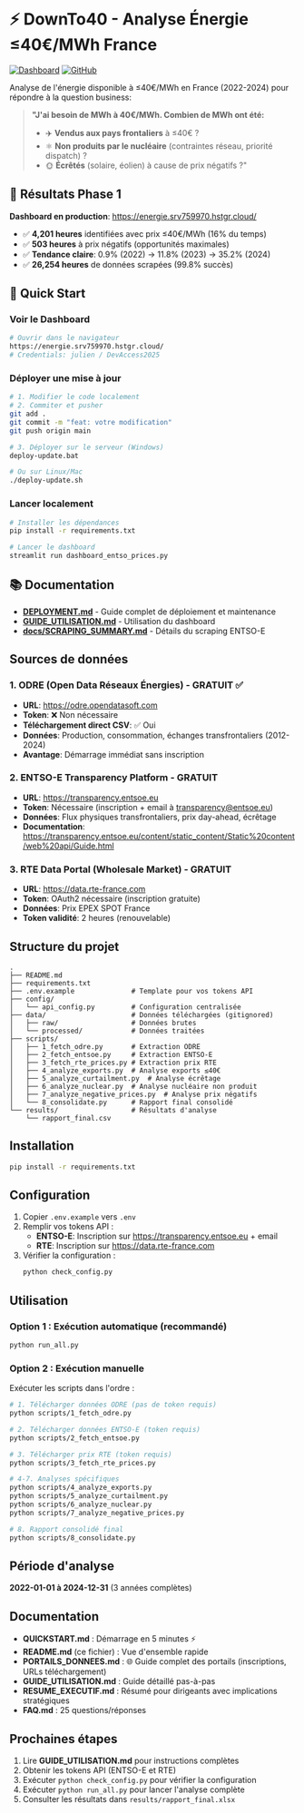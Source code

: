 # ⚡ DownTo40 - Analyse Énergie ≤40€/MWh France

[![Dashboard](https://img.shields.io/badge/Dashboard-Live-green)](https://energie.srv759970.hstgr.cloud/)
[![GitHub](https://img.shields.io/badge/GitHub-Repository-blue)](https://github.com/theflysurfer/DownTo40)

Analyse de l'énergie disponible à ≤40€/MWh en France (2022-2024) pour répondre à la question business:

> **"J'ai besoin de MWh à 40€/MWh. Combien de MWh ont été:**
> - ✈️ **Vendus aux pays frontaliers** à ≤40€ ?
> - ⚛️ **Non produits par le nucléaire** (contraintes réseau, priorité dispatch) ?
> - 🌞 **Écrêtés** (solaire, éolien) à cause de prix négatifs ?"

## 🎯 Résultats Phase 1

**Dashboard en production**: https://energie.srv759970.hstgr.cloud/

- ✅ **4,201 heures** identifiées avec prix ≤40€/MWh (16% du temps)
- ✅ **503 heures** à prix négatifs (opportunités maximales)
- ✅ **Tendance claire**: 0.9% (2022) → 11.8% (2023) → 35.2% (2024)
- ✅ **26,254 heures** de données scrapées (99.8% succès)

## 🚀 Quick Start

### Voir le Dashboard
```bash
# Ouvrir dans le navigateur
https://energie.srv759970.hstgr.cloud/
# Credentials: julien / DevAccess2025
```

### Déployer une mise à jour
```bash
# 1. Modifier le code localement
# 2. Commiter et pusher
git add .
git commit -m "feat: votre modification"
git push origin main

# 3. Déployer sur le serveur (Windows)
deploy-update.bat

# Ou sur Linux/Mac
./deploy-update.sh
```

### Lancer localement
```bash
# Installer les dépendances
pip install -r requirements.txt

# Lancer le dashboard
streamlit run dashboard_entso_prices.py
```

## 📚 Documentation

- **[DEPLOYMENT.md](DEPLOYMENT.md)** - Guide complet de déploiement et maintenance
- **[GUIDE_UTILISATION.md](GUIDE_UTILISATION.md)** - Utilisation du dashboard
- **[docs/SCRAPING_SUMMARY.md](docs/SCRAPING_SUMMARY.md)** - Détails du scraping ENTSO-E

## Sources de données

### 1. ODRE (Open Data Réseaux Énergies) - GRATUIT ✅
- **URL**: https://odre.opendatasoft.com
- **Token**: ❌ Non nécessaire
- **Téléchargement direct CSV**: ✅ Oui
- **Données**: Production, consommation, échanges transfrontaliers (2012-2024)
- **Avantage**: Démarrage immédiat sans inscription

### 2. ENTSO-E Transparency Platform - GRATUIT
- **URL**: https://transparency.entsoe.eu
- **Token**: Nécessaire (inscription + email à transparency@entsoe.eu)
- **Données**: Flux physiques transfrontaliers, prix day-ahead, écrêtage
- **Documentation**: https://transparency.entsoe.eu/content/static_content/Static%20content/web%20api/Guide.html

### 3. RTE Data Portal (Wholesale Market) - GRATUIT
- **URL**: https://data.rte-france.com
- **Token**: OAuth2 nécessaire (inscription gratuite)
- **Données**: Prix EPEX SPOT France
- **Token validité**: 2 heures (renouvelable)

## Structure du projet

```
.
├── README.md
├── requirements.txt
├── .env.example              # Template pour vos tokens API
├── config/
│   └── api_config.py         # Configuration centralisée
├── data/                     # Données téléchargées (gitignored)
│   ├── raw/                  # Données brutes
│   └── processed/            # Données traitées
├── scripts/
│   ├── 1_fetch_odre.py       # Extraction ODRE
│   ├── 2_fetch_entsoe.py     # Extraction ENTSO-E
│   ├── 3_fetch_rte_prices.py # Extraction prix RTE
│   ├── 4_analyze_exports.py  # Analyse exports ≤40€
│   ├── 5_analyze_curtailment.py  # Analyse écrêtage
│   ├── 6_analyze_nuclear.py  # Analyse nucléaire non produit
│   ├── 7_analyze_negative_prices.py  # Analyse prix négatifs
│   └── 8_consolidate.py      # Rapport final consolidé
└── results/                  # Résultats d'analyse
    └── rapport_final.csv
```

## Installation

```bash
pip install -r requirements.txt
```

## Configuration

1. Copier `.env.example` vers `.env`
2. Remplir vos tokens API :
   - **ENTSO-E**: Inscription sur https://transparency.entsoe.eu + email
   - **RTE**: Inscription sur https://data.rte-france.com
3. Vérifier la configuration :
   ```bash
   python check_config.py
   ```

## Utilisation

### Option 1 : Exécution automatique (recommandé)

```bash
python run_all.py
```

### Option 2 : Exécution manuelle

Exécuter les scripts dans l'ordre :

```bash
# 1. Télécharger données ODRE (pas de token requis)
python scripts/1_fetch_odre.py

# 2. Télécharger données ENTSO-E (token requis)
python scripts/2_fetch_entsoe.py

# 3. Télécharger prix RTE (token requis)
python scripts/3_fetch_rte_prices.py

# 4-7. Analyses spécifiques
python scripts/4_analyze_exports.py
python scripts/5_analyze_curtailment.py
python scripts/6_analyze_nuclear.py
python scripts/7_analyze_negative_prices.py

# 8. Rapport consolidé final
python scripts/8_consolidate.py
```

## Période d'analyse

**2022-01-01 à 2024-12-31** (3 années complètes)

## Documentation

- **QUICKSTART.md** : Démarrage en 5 minutes ⚡
- **README.md** (ce fichier) : Vue d'ensemble rapide
- **PORTAILS_DONNEES.md** : 🌐 Guide complet des portails (inscriptions, URLs téléchargement)
- **GUIDE_UTILISATION.md** : Guide détaillé pas-à-pas
- **RESUME_EXECUTIF.md** : Résumé pour dirigeants avec implications stratégiques
- **FAQ.md** : 25 questions/réponses

## Prochaines étapes

1. Lire **GUIDE_UTILISATION.md** pour instructions complètes
2. Obtenir les tokens API (ENTSO-E et RTE)
3. Exécuter `python check_config.py` pour vérifier la configuration
4. Exécuter `python run_all.py` pour lancer l'analyse complète
5. Consulter les résultats dans `results/rapport_final.xlsx`
